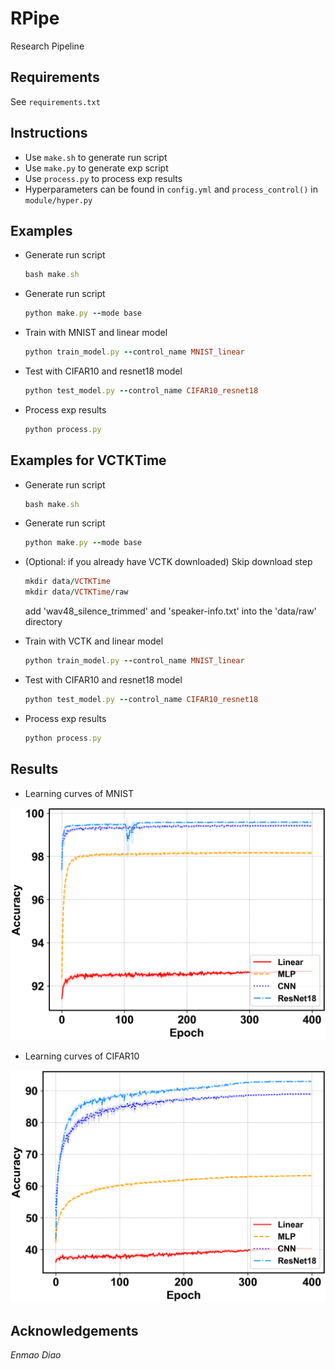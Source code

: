 # RPipe
Research Pipeline
 
## Requirements
See `requirements.txt`

## Instructions
- Use `make.sh` to generate run script
- Use `make.py` to generate exp script
- Use `process.py` to process exp results
- Hyperparameters can be found in `config.yml` and `process_control()` in `module/hyper.py`

## Examples
 - Generate run script
    ```ruby
    bash make.sh
    ```
 - Generate run script
    ```ruby
    python make.py --mode base
    ```
 - Train with MNIST and linear model
    ```ruby
    python train_model.py --control_name MNIST_linear
    ```
 - Test with CIFAR10 and resnet18 model
    ```ruby
    python test_model.py --control_name CIFAR10_resnet18
    ```
 - Process exp results
    ```ruby
    python process.py
    ```
   
## Examples for VCTKTime
 - Generate run script
    ```ruby
    bash make.sh
    ```
 - Generate run script
    ```ruby
    python make.py --mode base
    ```
 - (Optional: if you already have VCTK downloaded) Skip download step
    ```ruby
    mkdir data/VCTKTime
    mkdir data/VCTKTime/raw
    ```

   add 'wav48_silence_trimmed' and 'speaker-info.txt' into the 'data/raw' directory

 - Train with VCTK and linear model
    ```ruby
    python train_model.py --control_name MNIST_linear
    ```
 - Test with CIFAR10 and resnet18 model
    ```ruby
    python test_model.py --control_name CIFAR10_resnet18
    ```
 - Process exp results
    ```ruby
    python process.py
    ```

## Results
- Learning curves of MNIST
<p align="center">
<img src="/asset/MNIST_Accuracy_mean.png">
</p>


- Learning curves of CIFAR10
<p align="center">
<img src="/asset/CIFAR10_Accuracy_mean.png">
</p>


## Acknowledgements
*Enmao Diao*

